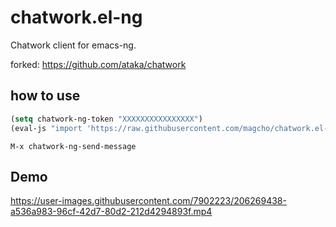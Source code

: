 # chatwork.el-ng
Chatwork client for emacs-ng.

forked: https://github.com/ataka/chatwork


## how to use
```lisp
(setq chatwork-ng-token "XXXXXXXXXXXXXXXX")
(eval-js "import 'https://raw.githubusercontent.com/magcho/chatwork.el-ng/main/chatwork-el-ng.ts'")
```

`M-x chatwork-ng-send-message`


## Demo
https://user-images.githubusercontent.com/7902223/206269438-a536a983-96cf-42d7-80d2-212d4294893f.mp4

